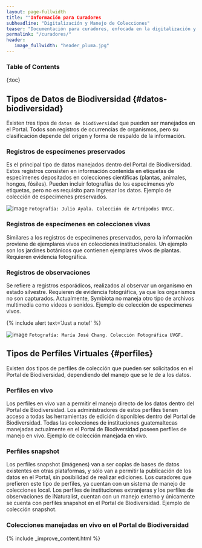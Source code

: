 ```yaml
---
layout: page-fullwidth
title: ""Información para Curadores
subheadline: "Digitalización y Manejo de Colecciones"
teaser: "Documentación para curadores, enfocada en la digitalización y manejo de datos de colecciones biológicas."
permalink: "/curadores/"
header:
   image_fullwidth: "header_pluma.jpg"
---
```


### Table of Contents
{:toc}

## Tipos de Datos de Biodiversidad   {#datos-biodiversidad}

Existen tres tipos de `datos de biodiversidad` que pueden ser manejados en el Portal. Todos son registros de ocurrencias de organismos, pero su clasificación depende del origen y forma de respaldo de la información.

### Registros de especímenes preservados

Es el principal tipo de datos manejados dentro del Portal de Biodiversidad. Estos registros consisten en información contenida en etiquetas de especímenes depositados en colecciones científicas (plantas, animales, hongos, fósiles). Pueden incluir fotografías de los especímenes y/o etiquetas, pero no es requisito para ingresar los datos. Ejemplo de colección de especímenes preservados.

![image](https://github.com/biodiversidadgt/docs/assets/69399374/d1754118-980e-44c2-b719-2be3575d2eac)
`Fotografía: Julio Ayala. Colección de Artrópodos UVGC.`

### Registros de especímenes en colecciones vivas

Similares a los registros de especímenes preservados, pero la información proviene de ejemplares vivos en colecciones institucionales. Un ejemplo son los jardines botánicos que contienen ejemplares vivos de plantas. Requieren evidencia fotográfica.

### Registros de observaciones

Se refiere a registros esporádicos, realizados al observar un organismo en estado silvestre. Requieren de evidencia fotográfica, ya que los organismos no son capturados. Actualmente, Symbiota no maneja otro tipo de archivos multimedia como videos o sonidos. Ejemplo de colección de especímenes vivos.

{% include alert text='Just a note!' %}

![image](https://github.com/biodiversidadgt/docs/assets/69399374/0c493177-cf6d-4f84-bee1-e601a093df33)
`Fotografía: María José Chang. Colección Fotográfica UVGF.`

## Tipos de Perfiles Virtuales   {#perfiles}

Existen dos tipos de perfiles de colección que pueden ser solicitados en el Portal de Biodiversidad, dependiendo del manejo que se le de a los datos.

### Perfiles en vivo

Los perfiles en vivo van a permitir el manejo directo de los datos dentro del Portal de Biodiversidad. Los administradores de estos perfiles tienen acceso a todas las herramientas de edición disponibles dentro del Portal de Biodiversidad. Todas las colecciones de instituciones guatemaltecas manejadas actualmente en el Portal de Biodiversidad poseen perfiles de manejo en vivo. Ejemplo de colección manejada en vivo.

### Perfiles snapshot

Los perfiles snapshot (imágenes) van a ser copias de bases de datos existentes en otras plataformas, y sólo van a permitir la publicación de los datos en el Portal, sin posibilidad de realizar ediciones. Los curadores que prefieren este tipo de perfiles, ya cuentan con un sistema de manejo de colecciones local. Los perfiles de instituciones extranjeras y los perfiles de observaciones de iNaturalist, cuentan con un manejo externo y únicamente se cuenta con perfiles snapshot en el Portal de Biodiversidad. Ejemplo de colección snapshot.

### Colecciones manejadas en vivo en el Portal de Biodiversidad


{% include _improve_content.html %}

</div><!-- /.medium-8.columns -->
</div><!-- /.row -->
